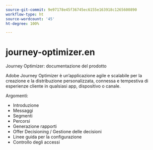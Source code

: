 ```yaml
---
source-git-commit: 9e97178e45f36745ec6155e163918c1265600890
workflow-type: ht
source-wordcount: '45'
ht-degree: 100%

---
```

# journey-optimizer.en

Journey Optimizer: documentazione del prodotto

Adobe Journey Optimizer è un’applicazione agile e scalabile per la creazione e la distribuzione personalizzata, connessa e tempestiva
di esperienze cliente in qualsiasi app, dispositivo o canale.

Argomenti:

* Introduzione
* Messaggi
* Segmenti
* Percorsi
* Generazione rapporti
* Offer Decisioning / Gestione delle decisioni
* Linee guida per la configurazione
* Controllo degli accessi
